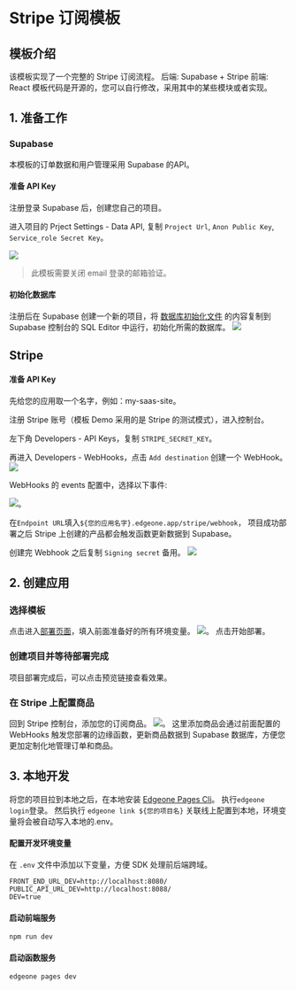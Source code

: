 # Stripe 订阅模板

## 模板介绍
该模板实现了一个完整的 Stripe 订阅流程。
后端: Supabase +  Stripe
前端: React
模板代码是开源的，您可以自行修改，采用其中的某些模块或者实现。

## 1. 准备工作
### Supabase
本模板的订单数据和用户管理采用 Supabase 的API。

#### 准备 API Key
注册登录 Supabase 后，创建您自己的项目。

进入项目的 Prject Settings - Data API, 复制 `Project Url`, `Anon Public Key`, `Service_role Secret Key`。

![](https://cloudcache.tencent-cloud.com/qcloud/ui/static/static_source_business/0f296398-aa8a-4d8f-b70f-45e4999c8faa.png)
> 此模板需要关闭 email 登录的邮箱验证。

#### 初始化数据库
注册后在 Supabase 创建一个新的项目，将 [数据库初始化文件](https://cdnstatic.tencentcs.com/edgeone/pages/docs/database_init.sql) 的内容复制到Supabase 控制台的 SQL Editor 中运行，初始化所需的数据库。
![](https://cloudcache.tencent-cloud.com/qcloud/ui/static/static_source_business/08263cd8-e0a9-478e-bfaf-51427f7588e8.png)


## Stripe
#### 准备 API Key
先给您的应用取一个名字，例如：my-saas-site。

注册 Stripe 账号（模板 Demo 采用的是 Stripe 的测试模式），进入控制台。

左下角 Developers - API Keys，复制 `STRIPE_SECRET_KEY`。

再进入 Developers - WebHooks，点击 `Add destination` 创建一个 WebHook。
![](https://cloudcache.tencent-cloud.com/qcloud/ui/static/static_source_business/85f02933-80b6-45c0-83f5-b6b65f6f419c.png)
 
WebHooks 的 events 配置中，选择以下事件:

![](https://cloudcache.tencent-cloud.com/qcloud/ui/static/static_source_business/f940cb43-59d0-4141-a277-f4f8d642f0c0.png)。

在`Endpoint URL`填入`${您的应用名字}.edgeone.app/stripe/webhook`， 项目成功部署之后 Stripe 上创建的产品都会触发函数更新数据到 Supabase。

创建完 Webhook 之后复制 `Signing secret` 备用。
![](https://cloudcache.tencent-cloud.com/qcloud/ui/static/static_source_business/c367b540-6cf6-4c5b-8a1a-635eab5e53bf.png)

## 2. 创建应用
### 选择模板
点击进入[部署页面](https://console.cloud.tencent.com/edgeone/pages/new?template=stripe-subscription-starter&from=open_templates)，填入前面准备好的所有环境变量。
![](https://cloudcache.tencent-cloud.com/qcloud/ui/static/static_source_business/1f1c99d7-190e-49ea-8054-2a93657ef38b.png)。
点击开始部署。

### 创建项目并等待部署完成
项目部署完成后，可以点击预览链接查看效果。

### 在 Stripe 上配置商品
回到 Stripe 控制台，添加您的订阅商品。
![](https://cloudcache.tencent-cloud.com/qcloud/ui/static/static_source_business/210da878-c0df-4f6c-b68f-c83c9734db70.png)。
这里添加商品会通过前面配置的 WebHooks 触发您部署的边缘函数，更新商品数据到 Supabase 数据库，方便您更加定制化地管理订单和商品。


## 3. 本地开发
将您的项目拉到本地之后，在本地安装 [Edgeone Pages Cli](https://www.npmjs.com/package/edgeone)。
执行`edgeone login`登录。
然后执行 `edgeone link ${您的项目名}` 关联线上配置到本地，环境变量将会被自动写入本地的.env。
#### 配置开发环境变量
在 `.env` 文件中添加以下变量，方便 SDK 处理前后端跨域。
```
FRONT_END_URL_DEV=http://localhost:8080/
PUBLIC_API_URL_DEV=http://localhost:8088/
DEV=true
```
#### 启动前端服务
`npm run dev`

#### 启动函数服务
`edgeone pages dev`